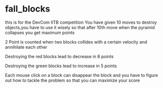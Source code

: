 # fall_blocks
this is for the DevCom IITB competition
You have given 10 moves to destroy objects,you have to use it wisely so that after 10th move when the pyramid collapses you get maximum points 

2 Point is counted when two blocks collides with a certain velocity and annihilate each other

Destroying the red blocks lead to decrease in 8 points

Destroying the green blocks lead to increase in 5 points

Each mouse click on a block  can disappear the block  and you have to figure out how to tackle the problem so that you can maximize your score

